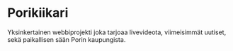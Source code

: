 # Porikiikari

Yksinkertainen webbiprojekti joka tarjoaa livevideota, viimeisimmät uutiset, sekä paikallisen sään Porin kaupungista.
